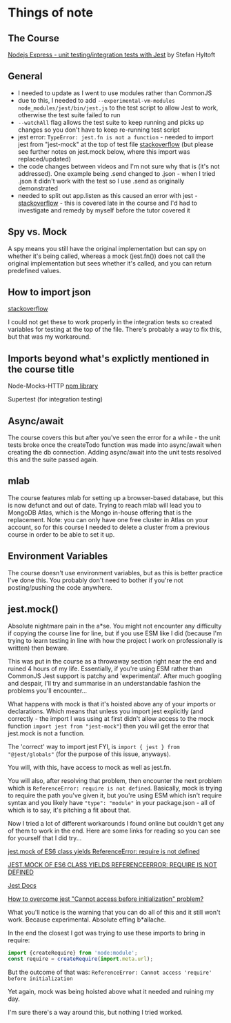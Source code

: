# Things of note

## The Course

[Nodejs Express - unit testing/integration tests with Jest](https://www.udemy.com/share/101KZ63@50pwxLBCy1FSFEeoP9a6PPyOo9lzjg-fr5aQ8hxwWzGRY74W-uKZ9hxwXovfIpN87Q==/) by Stefan Hyltoft

## General

- I needed to update as I went to use modules rather than CommonJS
- due to this, I needed to add ```--experimental-vm-modules node_modules/jest/bin/jest.js``` to the test script to allow Jest to work, otherwise the test suite failed to run
- ```--watchAll``` flag allows the test suite to keep running and picks up changes so you don't have to keep re-running test script
- jest error: ```TypeError: jest.fn is not a function``` - needed to import jest from "jest-mock" at the top of test file [stackoverflow](https://stackoverflow.com/questions/46086970/getting-typeerror-jest-fn-is-not-a-function) (but please see further notes on jest.mock below, where this import was replaced/updated)
- the code changes between videos and I'm not sure why that is (it's not addressed). One example being .send changed to .json - when I tried .json it didn't work with the test so I use .send as originally demonstrated
- needed to split out app.listen as this caused an error with jest - [stackoverflow](https://stackoverflow.com/questions/55038813/cannot-log-after-tests-are-done-in-jestjs) - this is covered late in the course and I'd had to investigate and remedy by myself before the tutor covered it

## Spy vs. Mock

A spy means you still have the original implementation but can spy on whether it's being called, whereas a mock (jest.fn()) does not call the original implementation but sees whether it's called, and you can return predefined values.

## How to import json

[stackoverflow](https://stackoverflow.com/questions/34944099/how-to-import-a-json-file-in-ecmascript-6)

I could not get these to work properly in the integration tests so created variables for testing at the top of the file. There's probably a way to fix this, but that was my workaround.

## Imports beyond what's explictly mentioned in the course title

Node-Mocks-HTTP
[npm library](https://www.npmjs.com/package/node-mocks-http)

Supertest (for integration testing)

## Async/await

The course covers this but after you've seen the error for a while - the unit tests broke once the createTodo function was made into async/await when creating the db connection. Adding async/await into the unit tests resolved this and the suite passed again.

## mlab

The course features mlab for setting up a browser-based database, but this is now defunct and out of date. Trying to reach mlab will lead you to MongoDB Atlas, which is the Mongo in-house offering that is the replacement. Note: you can only have one free cluster in Atlas on your account, so for this course I needed to delete a cluster from a previous course in order to be able to set it up.

## Environment Variables

The course doesn't use environment variables, but as this is better practice I've done this. You probably don't need to bother if you're not posting/pushing the code anywhere.

## jest.mock()

Absolute nightmare pain in the a\*se. You might not encounter any difficulty if copying the course line for line, but if you use ESM like I did (because I'm trying to learn testing in line with how the project I work on professionally is written) then beware.

This was put in the course as a throwaway section right near the end and ruined 4 hours of my life. Essentially, if you're using ESM rather than CommonJS Jest support is patchy and 'experimental'. After much googling and despair, I'll try and summarise in an understandable fashion the problems you'll encounter...

What happens with mock is that it's hoisted above any of your imports or declarations. Which means that unless you import jest explicitly (and correctly - the import I was using at first didn't allow access to the mock function ```import jest from "jest-mock"```) then you will get the error that jest.mock is not a function.

The 'correct' way to import jest FYI, is ```import { jest } from "@jest/globals"``` (for the purpose of this issue, anyways).

You will, with this, have access to mock as well as jest.fn.

You will also, after resolving that problem, then encounter the next problem which is ```ReferenceError: require is not defined```. Basically, mock is trying to require the path you've given it, but you're using ESM which isn't require syntax and you likely have ```"type": "module"``` in your package.json - all of which is to say, it's pitching a fit about that.

Now I tried a lot of different workarounds I found online but couldn't get any of them to work in the end. Here are some links for reading so you can see for yourself that I did try...

[jest.mock of ES6 class yields ReferenceError: require is not defined](https://stackoverflow.com/questions/64582674/jest-mock-of-es6-class-yields-referenceerror-require-is-not-defined)

[JEST.MOCK OF ES6 CLASS YIELDS REFERENCEERROR: REQUIRE IS NOT DEFINED](https://www.appsloveworld.com/jestjs/4/jest-mock-of-es6-class-yields-referenceerror-require-is-not-defined)

[Jest Docs](https://jestjs.io/docs/ecmascript-modules)

[How to overcome jest "Cannot access before initialization" problem?](https://stackoverflow.com/questions/61843762/how-to-overcome-jest-cannot-access-before-initialization-problem)

What you'll notice is the warning that you can do all of this and it still won't work. Because experimental. Absolute effing b\*allache.

In the end the closest I got was trying to use these imports to bring in require:
```js
import {createRequire} from 'node:module';
const require = createRequire(import.meta.url);
```
But the outcome of that was: ```ReferenceError: Cannot access 'require' before initialization```

Yet again, mock was being hoisted above what it needed and ruining my day.

I'm sure there's a way around this, but nothing I tried worked.
